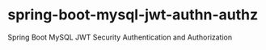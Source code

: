 # spring-boot-mysql-jwt-authn-authz
Spring Boot MySQL JWT Security Authentication and Authorization
